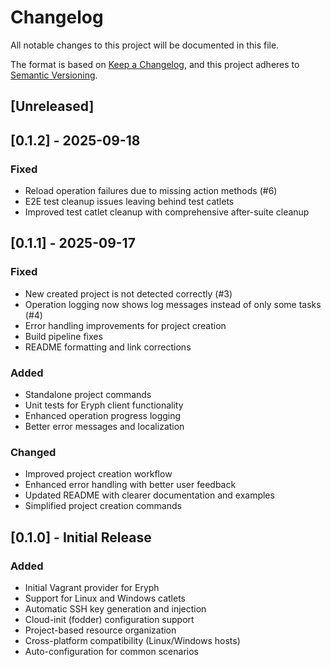 # Changelog

All notable changes to this project will be documented in this file.

The format is based on [Keep a Changelog](https://keepachangelog.com/en/1.0.0/),
and this project adheres to [Semantic Versioning](https://semver.org/spec/v2.0.0.html).

## [Unreleased]

## [0.1.2] - 2025-09-18

### Fixed
- Reload operation failures due to missing action methods (#6)
- E2E test cleanup issues leaving behind test catlets
- Improved test catlet cleanup with comprehensive after-suite cleanup


## [0.1.1] - 2025-09-17

### Fixed
- New created project is not detected correctly (#3)
- Operation logging now shows log messages instead of only some tasks (#4)
- Error handling improvements for project creation
- Build pipeline fixes
- README formatting and link corrections

### Added
- Standalone project commands
- Unit tests for Eryph client functionality
- Enhanced operation progress logging
- Better error messages and localization

### Changed
- Improved project creation workflow
- Enhanced error handling with better user feedback
- Updated README with clearer documentation and examples
- Simplified project creation commands

## [0.1.0] - Initial Release

### Added
- Initial Vagrant provider for Eryph
- Support for Linux and Windows catlets
- Automatic SSH key generation and injection
- Cloud-init (fodder) configuration support
- Project-based resource organization
- Cross-platform compatibility (Linux/Windows hosts)
- Auto-configuration for common scenarios